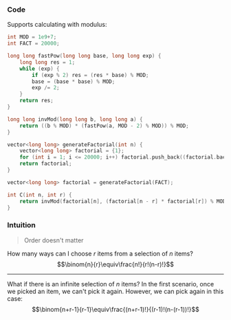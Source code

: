 ### Code
Supports calculating with modulus:
```cpp
int MOD = 1e9+7;
int FACT = 20000;

long long fastPow(long long base, long long exp) {
	long long res = 1;
	while (exp) {
		if (exp % 2) res = (res * base) % MOD;
		base = (base * base) % MOD;
		exp /= 2;
	}
	return res;
}

long long invMod(long long b, long long a) {
    return ((b % MOD) * (fastPow(a, MOD - 2) % MOD)) % MOD;
}

vector<long long> generateFactorial(int n) {
    vector<long long> factorial = {1};
    for (int i = 1; i <= 20000; i++) factorial.push_back((factorial.back() * i) % MOD);
    return factorial;
}

vector<long long> factorial = generateFactorial(FACT);

int C(int n, int r) {
    return invMod(factorial[n], (factorial[n - r] * factorial[r]) % MOD);
}
```


### Intuition
> Order doesn't matter

How many ways can I choose $r$ items from a selection of $n$ items?
$$\binom{n}{r}\equiv\frac{n!}{r!(n-r)!}$$

---
What if there is an infinite selection of $n$ items? In the first scenario, once we picked an item, we can't pick it again. However, we can pick again in this case:
$$\binom{n+r-1}{r-1}\equiv\frac{(n+r-1)!}{(r-1)!(n-(r-1))!}$$